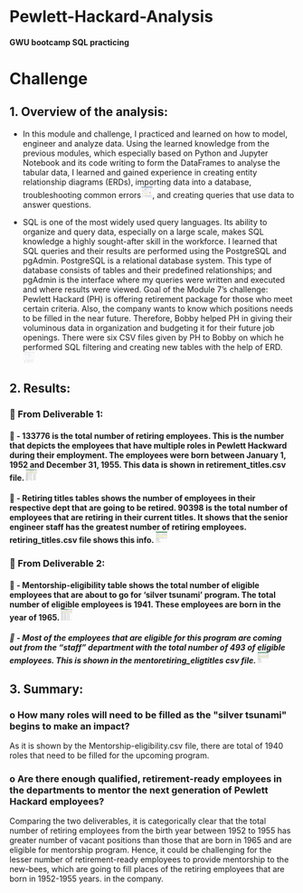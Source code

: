 # Pewlett-Hackard-Analysis
#### GWU bootcamp SQL practicing
# Challenge 
## 1.	Overview of the analysis:
- In this module and challenge, I practiced and learned on how to model, engineer and analyze data. Using the learned knowledge from the previous modules, which especially based on Python and Jupyter Notebook and its code writing to form the DataFrames to analyse the tabular data, I learned and gained experience in creating entity relationship diagrams (ERDs), importing data into a database, troubleshooting common errors<img src="Data\existingpkerror.PNG" width="20" height="20">, and creating queries that use data to answer questions. 

- SQL is one of the most widely used query languages. Its ability to organize and query data, especially on a large scale, makes SQL knowledge a highly sought-after skill in the workforce. I learned that SQL queries and their results are performed using the PostgreSQL and pgAdmin. PostgreSQL is a relational database system. This type of database consists of tables and their predefined relationships; and pgAdmin is the interface where my queries were written and executed and where results were viewed. 
Goal of the Module 7’s challenge: Pewlett Hackard (PH) is offering retirement package for those who meet certain criteria. Also, the company wants to know which positions needs to be filled in the near future. Therefore, Bobby helped PH in giving their voluminous data in organization and budgeting it for their future job openings. There were six CSV files given by PH to Bobby on which he performed SQL filtering and creating new tables with the help of ERD. <img src="Queries\Employee_Database_challenge.sql\Relationshipofbasictables.PNG" width="20" height="20">
## 2.	Results:
###	 From Deliverable 1: 
#### 	- 133776 is the total number of retiring employees. This is the number that depicts the employees that have multiple roles in Pewlett Hackward during their employment. The employees were born between January 1, 1952 and December 31, 1955. This data is shown in retirement_titles.csv file. <img src="Queries\Employee_Database_challenge.sql\DELIV1retir-titles.PNG" width="20" height="20">
#### 	- Retiring titles tables shows the number of employees in their respective dept that are going to be retired. 90398 is the total number of employees that are retiring in their current titles. It shows that the senior engineer staff has the greatest number of retiring employees. retiring_titles.csv file shows this info. <img src="Queries\Employee_Database_challenge.sql\DELIV1retiringtitles.PNG" width="20" height="20">
### 	From Deliverable 2:
#### 	- Mentorship-eligibility table shows the total number of eligible employees that are about to go for ‘silver tsunami’ program. The total number of eligible employees is 1941. These employees are born in the year of 1965. <img src="Queries\Employee_Database_challenge.sql\del2mentor_eligtable.PNG" width="20" height="20">
##### 	- Most of the employees that are eligible for this program are coming out from the “staff” department with the total number of 493 of eligible employees. This is shown in the mentoretiring_eligtitles csv file. <img src="Queries\Employee_Database_challenge.sql\deliv2deptnumb.PNG" width="20" height="20">
## 3.	Summary: 
### o	How many roles will need to be filled as the "silver tsunami" begins to make an impact? 
As it is shown by the Mentorship-eligibility.csv file, there are total of 1940 roles that need to be filled for the upcoming program. 
### o	Are there enough qualified, retirement-ready employees in the departments to mentor the next generation of Pewlett Hackard employees? 
Comparing the two deliverables, it is categorically clear that the total number of retiring employees from the birth year between 1952 to 1955 has greater number of vacant positions than those that are born in 1965 and are eligible for mentorship program. Hence, it could be challenging for the lesser number of retirement-ready employees to provide mentorship to the new-bees, which are going to fill places of the retiring employees that are born in 1952-1955 years. in the company. 
